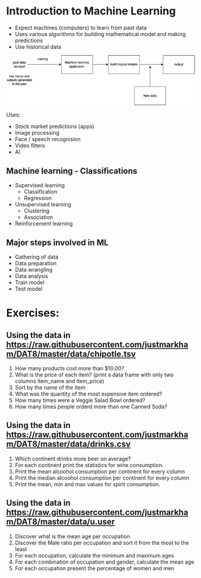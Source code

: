 # Introduction to Machine Learning

-   Expect machines (computers) to learn from past data
-   Uses various algorithms for building mathematical model and making predictions
-   Use historical data

![](./concepts.dio.png)

Uses:

-   Stock market predictions (apps)
-   Image processing
-   Face / speech recognision
-   Video filters
-   AI

## Machine learning - Classifications

-   Supervised learning
    -   Classification
    -   Regression
-   Unsupervised learning
    -   Clustering
    -   Association
-   Reinforcement learning

## Major steps involved in ML

-   Gathering of data
-   Data preparation
-   Data wrangling
-   Data analysis
-   Train model
-   Test model

# Exercises:

## Using the data in https://raw.githubusercontent.com/justmarkham/DAT8/master/data/chipotle.tsv

1. How many products cost more than $10.00?
1. What is the price of each item? (print a data frame with only two columns item_name and item_price)
1. Sort by the name of the item
1. What was the quantity of the most expensive item ordered?
1. How many times were a Veggie Salad Bowl ordered?
1. How many times people orderd more than one Canned Soda?

## Using the data in https://raw.githubusercontent.com/justmarkham/DAT8/master/data/drinks.csv

1. Which continent drinks more beer on average?
1. For each continent print the statistics for wine consumption.
1. Print the mean alcoohol consumption per continent for every column
1. Print the median alcoohol consumption per continent for every column
1. Print the mean, min and max values for spirit consumption.

## Using the data in https://raw.githubusercontent.com/justmarkham/DAT8/master/data/u.user

1. Discover what is the mean age per occupation
1. Discover the Male ratio per occupation and sort it from the most to the least
1. For each occupation, calculate the minimum and maximum ages
1. For each combination of occupation and gender, calculate the mean age
1. For each occupation present the percentage of women and men
